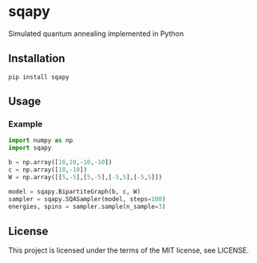 # sqapy
Simulated quantum annealing implemented in Python

## Installation
```
pip install sqapy
```

## Usage
### Example
```python
import numpy as np
import sqapy

b = np.array([10,10,-10,-10])
c = np.array([10,-10])
W = np.array([[5,-5],[5,-5],[-5,5],[-5,5]])

model = sqapy.BipartiteGraph(b, c, W)
sampler = sqapy.SQASampler(model, steps=100)
energies, spins = sampler.sample(n_sample=3)
```

## License
This project is licensed under the terms of the MIT license, see LICENSE.
